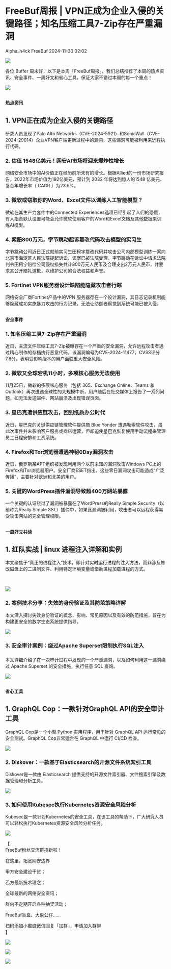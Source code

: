 #  FreeBuf周报 | VPN正成为企业入侵的关键路径；知名压缩工具7-Zip存在严重漏洞   
Alpha_h4ck  FreeBuf   2024-11-30 02:02  
  
![](https://mmbiz.qpic.cn/mmbiz_gif/qq5rfBadR38jUokdlWSNlAjmEsO1rzv3srXShFRuTKBGDwkj4gvYy34iajd6zQiaKl77Wsy9mjC0xBCRg0YgDIWg/640?wx_fmt=gif&tp=webp&wxfrom=5&wx_lazy=1 "")  
  
  
各位 Buffer 周末好，以下是本周「FreeBuf周报」，我们总结推荐了本周的热点资讯、安全事件、一周好文和省心工具，保证大家不错过本周的每一个重点！  
  
  
![](https://mmbiz.qpic.cn/mmbiz_jpg/qq5rfBadR3ibdicpTBMAWrconxBghTAHVMMAM1PtjgQiakK1QMhVtGyIjgFJpqXrwd2aQcGk9eupP1BZvQct7wuicg/640?wx_fmt=jpeg&from=appmsg "")  
##   
  
**热点资讯**  
  
  
## 1. VPN正在成为企业入侵的关键路径  
  
研究人员发现了Palo Alto Networks（CVE-2024-5921）和SonicWall（CVE-2024-29014）企业VPN客户端更新过程中的漏洞，这些漏洞可能被利用来远程执行代码。  
###   
### 2. 估值 1548亿美元！网安AI市场将迎来爆炸性增长  
  
网络安全市场中的AI价值正在经历前所未有的增长。根据Allied的一份市场研究报告，2022年市场价值为192亿美元，预计到 2032 年将达到惊人的1548 亿美元，复合年增长率（ CAGR ）为23.6%。  
###   
### 3. 微软或窃取你的Word、Excel文件以训练人工智能模型？  
  
微软在其生产力套件中的Connected Experiences选项已经引起了人们的恐慌，有人指责默认设置可能会允许微软使用客户的Word和Excel文档及其他数据来训练AI模型。  
###   
### 4. 索赔800万元，字节跳动起诉篡改代码攻击模型的实习生  
  
字节跳动公司近日正式就前实习生田柯宇篡改代码并攻击公司内部模型训练一案向北京市海淀区人民法院提起诉讼，该案已被法院受理。字节跳动在诉讼中请求法院判令田柯宇赔偿公司侵权损失共计800万元人民币及合理支出2万元人民币，并要求其公开赔礼道歉，以维护公司的合法权益和声誉。  
###   
### 5. Fortinet VPN服务器设计缺陷能隐藏攻击者行踪  
  
网络安全厂商Fortinet产品中的VPN 服务器存在一个设计漏洞，其日志记录机制能够隐藏成功实施暴力攻击的行为记录，无法让防御者察觉到系统可能已被入侵。  
##   
  
**安全事件**  
  
###   
### 1. 知名压缩工具7-Zip存在严重漏洞  
  
近日，主流文件压缩工具7-Zip被曝存在一个严重的安全漏洞，允许远程攻击者通过精心制作的存档执行恶意代码。该漏洞编号为CVE-2024-11477，CVSS评分7.8分，表明受影响版本的用户面临重大安全风险。  
###   
### 2. 微软又全球宕机11小时，多项核心服务无法使用  
  
11月25日，微软的多项核心服务（包括 365、Exchange Online、Teams 和 Outlook）再次遭遇全球性的大规模中断，用户随后在社交媒体上报告了一系列问题，如无法发送邮件、网站崩溃及出现错误页面。  
###   
### 3. 星巴克遭供应链攻击，回到纸质办公时代  
  
近日，星巴克的关键供应链管理软件提供商 Blue Yonder 遭遇勒索软件攻击，虽此次事件并未影响客户服务或商店运营，但却迫使星巴克恢复使用手动流程来管理员工日程安排和工资系统。  
###   
### 4. Firefox和Tor浏览器遭遇神秘0Day漏洞攻击  
  
近日，俄罗斯某APT组织被发现利用两个以前未知的漏洞攻击Windows PC上的Firefox和Tor浏览器用户。安全厂商ESET指出，这些零日漏洞攻击可能造成“广泛传播”，主要针对欧洲和北美的用户。  
###   
### 5. 关键的WordPress插件漏洞导致超400万网站暴露  
  
一个关键的认证绕过了漏洞被暴露在了WordPress的Really Simple Security（以前称为Really Simple SSL）插件中，如果此漏洞被利用，攻击者可以远程获得易受攻击网站的完全管理权限。  
##   
  
**一周好文共读**  
  
  
## 1. 红队实战 | linux 进程注入详解和实例  
  
本文聚焦于“真正的进程注入”技术，即针对实时运行进程的注入方法，而非涉及修改磁盘上的二进制文件、利用特定环境变量或借助进程加载进程的方式。  
  
   
  
![](https://mmbiz.qpic.cn/mmbiz_jpg/qq5rfBadR3ibdicpTBMAWrconxBghTAHVMDwPRtUibicFSMwsgwPGNadajrma8ZibPB7AzPEqUTpOicOia84dzWS1jPCA/640?wx_fmt=jpeg&from=appmsg "")  
###   
### 2. 案例技术分享：失效的身份验证及其防范策略详解  
  
本文深入探讨失效身份验证的概念、影响、常见原因以及有效的防范措施，旨在为构建更安全的数字生态系统提供指导。  
  
  
![](https://mmbiz.qpic.cn/mmbiz_jpg/qq5rfBadR3ibdicpTBMAWrconxBghTAHVMecicDyia4LMsW0q7vTGrn1dQErF15ertqbJJeZKaHpLIPfp9SAblYpVg/640?wx_fmt=jpeg&from=appmsg "")  
###   
### 3. 安全审计案例：绕过Apache Superset限制执行SQL注入  
###   
  
本文详细介绍了在一次审计过程中发现的一个严重漏洞，以及如何利用这一漏洞绕过 Apache Superset 的安全措施，执行任意 SQL 查询。   
  
  
![](https://mmbiz.qpic.cn/mmbiz_jpg/qq5rfBadR3ibdicpTBMAWrconxBghTAHVMv1WbNN37qABh84g5rib4ANzCsqib7tSBGBqDAhHTSXpTObciaBwD7ic9Ng/640?wx_fmt=jpeg&from=appmsg "")  
##   
  
**省心工具**  
  
  
## 1. GraphQL Cop：一款针对GraphQL API的安全审计工具  
  
GraphQL Cop是一个小型 Python 实用程序，用于针对 GraphQL API 运行常见的安全测试。GraphQL Cop非常适合在 GraphQL 中运行 CI/CD 检查。   
  
![](https://mmbiz.qpic.cn/mmbiz_jpg/qq5rfBadR3ibdicpTBMAWrconxBghTAHVMuicAox73dHIIvOo505BZxHt825IXibhPpo95dHULtq9ibDIstriatfXIoQ/640?wx_fmt=jpeg&from=appmsg "")  
###   
### 2. Diskover：一款基于Elasticsearch的开源文件系统索引工具  
  
Diskover是一款由 Elasticsearch 提供支持的开源文件索引器、文件搜索引擎及数据管理和分析工具。  
  
  
![](https://mmbiz.qpic.cn/mmbiz_jpg/qq5rfBadR3ibdicpTBMAWrconxBghTAHVMGKbsTiciaqaLyRzk4V8IIicjRZtbEUiahLEjWksyHPORFUhTlo9tIFcyFQ/640?wx_fmt=jpeg&from=appmsg "")  
###   
### 3. 如何使用Kubesec执行Kubernetes资源安全风险分析  
  
Kubesec是一款针对Kubernetes的安全工具，在该工具的帮助下，广大研究人员可以轻松执行Kubernetes资源安全风险分析任务。   
  
  
![](https://mmbiz.qpic.cn/mmbiz_jpg/qq5rfBadR3ibdicpTBMAWrconxBghTAHVMgvS44TQPeh6kvgyQFjicN3yiaicm9bNVdOuhzBWBB3fJFF9NFzrZTeZsg/640?wx_fmt=jpeg&from=appmsg "")  
  
  
【  
FreeBuf粉丝交流群招新啦！  
  
在这里，拓宽网安边界  
  
甲方安全建设干货；  
  
乙方最新技术理念；  
  
全球最新的网络安全资讯；  
  
群内不定期开启各种抽奖活动；  
  
FreeBuf盲盒、大象公仔......  
  
扫码添加小蜜蜂微信回复「加群」，申请加入群聊  
】  
  
![](https://mmbiz.qpic.cn/mmbiz_jpg/qq5rfBadR3ich6ibqlfxbwaJlDyErKpzvETedBHPS9tGHfSKMCEZcuGq1U1mylY7pCEvJD9w60pWp7NzDjmM2BlQ/640?wx_fmt=other&wxfrom=5&wx_lazy=1&wx_co=1&retryload=2&tp=webp "")  
  
  
![](https://mmbiz.qpic.cn/mmbiz_png/oQ6bDiaGhdyodyXHMOVT6w8DobNKYuiaE7OzFMbpar0icHmzxjMvI2ACxFql4Wbu2CfOZeadq1WicJbib6FqTyxEx6Q/640?wx_fmt=other&wxfrom=5&wx_lazy=1&wx_co=1&tp=webp "")  
  
![](https://mmbiz.qpic.cn/mmbiz_png/qq5rfBadR3icEEJemUSFlfufMicpZeRJZJ7JfyOicficFrgrD4BHnIMtgCpBbsSUBsQ0N7pHC7YpU8BrZWWwMMghoQ/640?wx_fmt=other&wxfrom=5&wx_lazy=1&wx_co=1&tp=webp "")  
  
  
[](https://mp.weixin.qq.com/s?__biz=MjM5NjA0NjgyMA==&mid=2651307029&idx=1&sn=809e704f3bd356325cf8d85ed0717a8d&chksm=bd1c2e9e8a6ba788529249c685d4979c6b11853cf8f2d798a6d8e9ce362926ec50e3639cf79f&scene=21#wechat_redirect)  
  
[](https://mp.weixin.qq.com/s?__biz=MjM5NjA0NjgyMA==&mid=2651308240&idx=1&sn=96d32c8e6fa90561c84164ed75f4dca0&scene=21#wechat_redirect)  
  
[](https://mp.weixin.qq.com/s?__biz=MjM5NjA0NjgyMA==&mid=2651253272&idx=1&sn=82468d927062b7427e3ca8a912cb2dc7&scene=21#wechat_redirect)  
  
[](https://mp.weixin.qq.com/s?__biz=MjM5NjA0NjgyMA==&mid=2651253272&idx=1&sn=82468d927062b7427e3ca8a912cb2dc7&scene=21&token=734903441&lang=zh_CN#wechat_redirect)  
  
  

